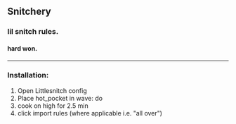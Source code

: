 ## Snitchery
### lil snitch rules.
#### hard won.
---
### Installation:
1. Open Littlesnitch config 
2. Place hot_pocket in wave: do
3. cook on high for 2.5 min
4. click import rules (where applicable i.e. "all over")
 


